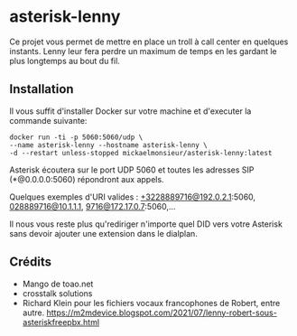 # asterisk-lenny

Ce projet vous permet de mettre en place un troll à call center en quelques instants. Lenny leur fera perdre un maximum de temps en les gardant le plus longtemps au bout du fil.

## Installation

Il vous suffit d'installer Docker sur votre machine et d'executer la commande suivante:

```
docker run -ti -p 5060:5060/udp \
--name asterisk-lenny --hostname asterisk-lenny \
-d --restart unless-stopped mickaelmonsieur/asterisk-lenny:latest

```

Asterisk écoutera sur le port UDP 5060 et toutes les adresses SIP (*@0.0.0.0:5060) répondront aux appels.

Quelques exemples d'URI valides : +3228889716@192.0.2.1:5060, 028889716@10.1.1.1, 9716@172.17.0.7:5060,...

Il nous vous reste plus qu'rediriger n'importe quel DID vers votre Asterisk sans devoir ajouter une extension dans le dialplan.

## Crédits

* Mango de toao.net
* crosstalk solutions
* Richard Klein pour les fichiers vocaux francophones de Robert, entre autre. https://m2mdevice.blogspot.com/2021/07/lenny-robert-sous-asteriskfreepbx.html
